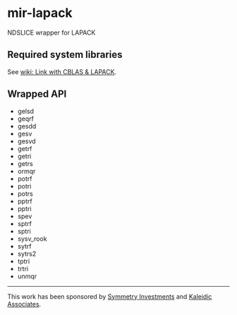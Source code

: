 # mir-lapack
NDSLICE wrapper for LAPACK

## Required system libraries

See [wiki: Link with CBLAS & LAPACK](https://github.com/libmir/mir-lapack/wiki/Link-with-CBLAS-&-LAPACK).

## Wrapped API

 - gelsd
 - geqrf
 - gesdd
 - gesv
 - gesvd
 - getrf
 - getri
 - getrs
 - ormqr
 - potrf
 - potri
 - potrs
 - pptrf
 - pptri
 - spev
 - sptrf
 - sptri
 - sysv_rook
 - sytrf
 - sytrs2
 - tptri
 - trtri
 - unmqr

---------------

This work has been sponsored by [Symmetry Investments](http://symmetryinvestments.com) and [Kaleidic Associates](https://github.com/kaleidicassociates).
 
